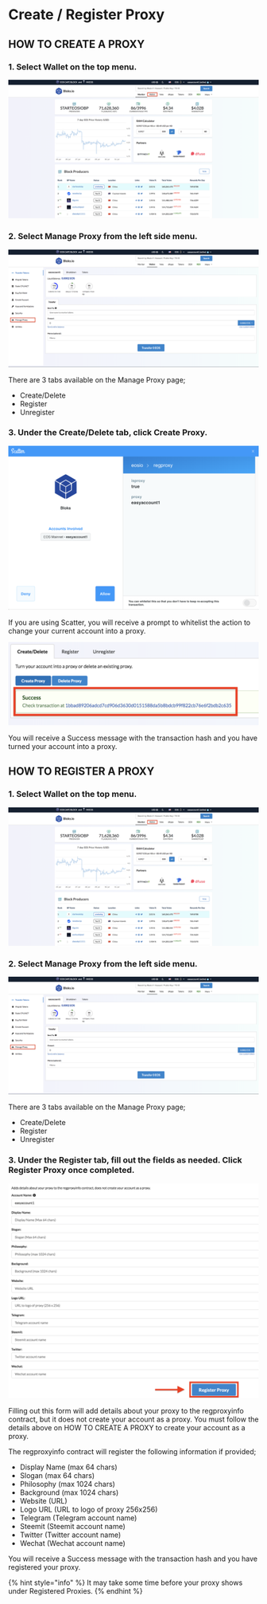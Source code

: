 # Create / Register Proxy

## HOW TO CREATE A PROXY

### 1. Select **Wallet** on the top menu.

![](<../.gitbook/assets/image (206).png>)

### 2. Select Manage Proxy from the left side menu.

![](<../.gitbook/assets/image (208).png>)

There are 3 tabs available on the Manage Proxy page;

* Create/Delete
* Register
* Unregister

### 3. Under the Create/Delete tab, click Create Proxy.

![](<../.gitbook/assets/image (222).png>)

If you are using Scatter, you will receive a prompt to whitelist the action to change your current account into a proxy.

![](<../.gitbook/assets/image (40).png>)

You will receive a Success message with the transaction hash and you have turned your account into a proxy.



## HOW TO REGISTER A PROXY <a href="#register" id="register"></a>

### 1. Select **Wallet** on the top menu.

![](<../.gitbook/assets/image (206).png>)

### 2. Select Manage Proxy from the left side menu.

![](<../.gitbook/assets/image (208).png>)

There are 3 tabs available on the Manage Proxy page;

* Create/Delete
* Register
* Unregister

### 3. Under the Register tab, fill out the fields as needed. Click Register Proxy once completed.

![](<../.gitbook/assets/image (163).png>)

Filling out this form will add details about your proxy to the regproxyinfo contract, but it does not create your account as a proxy. You must follow the details above on HOW TO CREATE A PROXY to create your account as a proxy.

The regproxyinfo contract will register the following information if provided;

* Display Name (max 64 chars)
* Slogan (max 64 chars)
* Philosophy (max 1024 chars)
* Background (max 1024 chars)
* Website (URL)
* Logo URL (URL to logo of proxy 256x256)
* Telegram (Telegram account name)
* Steemit (Steemit account name)
* Twitter (Twitter account name)
* Wechat (Wechat account name)

You will receive a Success message with the transaction hash and you have registered your proxy.

{% hint style="info" %}
It may take some time before your proxy shows under Registered Proxies.
{% endhint %}
